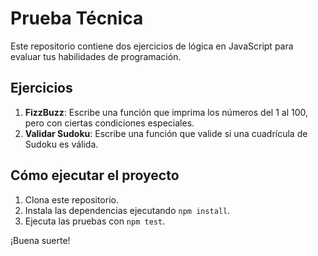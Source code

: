 # Prueba Técnica

Este repositorio contiene dos ejercicios de lógica en JavaScript para evaluar tus habilidades de programación.

## Ejercicios

1. **FizzBuzz**: Escribe una función que imprima los números del 1 al 100, pero con ciertas condiciones especiales.
2. **Validar Sudoku**: Escribe una función que valide si una cuadrícula de Sudoku es válida.

## Cómo ejecutar el proyecto

1. Clona este repositorio.
2. Instala las dependencias ejecutando `npm install`.
3. Ejecuta las pruebas con `npm test`.

¡Buena suerte!
